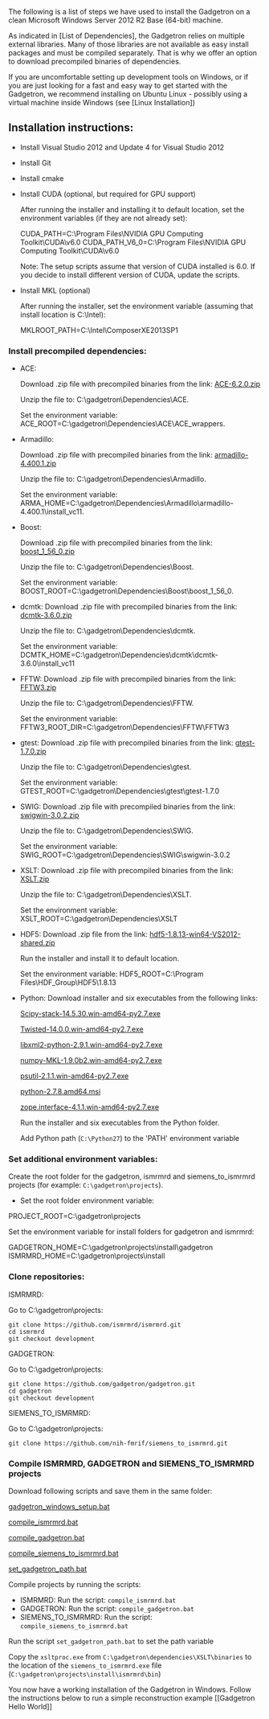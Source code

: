 
The following is a list of steps we have used to install the Gadgetron on a clean Microsoft Windows Server 2012 R2 Base (64-bit) machine.

As indicated in [List of Dependencies], the Gadgetron relies on multiple external libraries. Many of those libraries are not available as easy install packages and must be compiled separately. That is why we offer an option to download precompiled binaries of dependencies. 

If you are uncomfortable setting up development tools on Windows, or if you are just looking for a fast and easy way to get started with the Gadgetron, we recommend installing on Ubuntu Linux - possibly using a virtual machine inside Windows (see [Linux Installation])

## Installation instructions:

- Install Visual Studio 2012 and Update 4 for Visual Studio 2012

- Install Git

- Install cmake

- Install CUDA (optional, but required for GPU support)

    After running the installer and installing it to default location, set the environment variables (if they are not already set):

    CUDA_PATH=C:\Program Files\NVIDIA GPU Computing Toolkit\CUDA\v6.0
    CUDA_PATH_V6_0=C:\Program Files\NVIDIA GPU Computing Toolkit\CUDA\v6.0

    Note: The setup scripts assume that version of CUDA installed is 6.0. If you decide to install different version of CUDA, update the scripts.

- Install MKL (optional)

    After running the installer, set the environment variable (assuming that install location is C:\Intel):

    MKLROOT_PATH=C:\Intel\ComposerXE2013SP1

### Install precompiled dependencies:

- ACE:

    Download .zip file with precompiled binaries from the link: [ACE-6.2.0.zip](https://s3.amazonaws.com/install-gadgetron/Dependencies/ACE/zip/ACE-6.2.0.zip)

    Unzip the file to: C:\gadgetron\Dependencies\ACE.

    Set the environment variable: ACE_ROOT=C:\gadgetron\Dependencies\ACE\ACE_wrappers.

- Armadillo:

    Download .zip file with precompiled binaries from the link: [armadillo-4.400.1.zip](https://s3.amazonaws.com/install-gadgetron/Dependencies/Armadillo/zip/armadillo-4.400.1.zip)
    
    Unzip the file to: C:\gadgetron\Dependencies\Armadillo.
    
    Set the environment variable: ARMA_HOME=C:\gadgetron\Dependencies\Armadillo\armadillo-4.400.1\install_vc11.

- Boost:
    
    Download .zip file with precompiled binaries from the link: [boost_1_56_0.zip](https://s3.amazonaws.com/install-gadgetron/Dependencies/Boost/zip/boost_1_56_0.zip)
    
    Unzip the file to: C:\gadgetron\Dependencies\Boost.
    
    Set the environment variable: BOOST_ROOT=C:\gadgetron\Dependencies\Boost\boost_1_56_0.

- dcmtk:
    Download .zip file with precompiled binaries from the link: [dcmtk-3.6.0.zip](https://s3.amazonaws.com/install-gadgetron/Dependencies/dcmtk/zip/dcmtk-3.6.0.zip)
    
    Unzip the file to: C:\gadgetron\Dependencies\dcmtk.
    
    Set the environment variable: DCMTK_HOME=C:\gadgetron\Dependencies\dcmtk\dcmtk-3.6.0\install_vc11

- FFTW:
    Download .zip file with precompiled binaries from the link: [FFTW3.zip](https://s3.amazonaws.com/install-gadgetron/Dependencies/FFTW/zip/FFTW3.zip)
    
    Unzip the file to: C:\gadgetron\Dependencies\FFTW.
    
    Set the environment variable: FFTW3_ROOT_DIR=C:\gadgetron\Dependencies\FFTW\FFTW3

- gtest:
    Download .zip file with precompiled binaries from the link: [gtest-1.7.0.zip](https://s3.amazonaws.com/install-gadgetron/Dependencies/gtest/zip/gtest-1.7.0.zip)
    
    Unzip the file to: C:\gadgetron\Dependencies\gtest.
    
    Set the environment variable: GTEST_ROOT=C:\gadgetron\Dependencies\gtest\gtest-1.7.0

- SWIG:
    Download .zip file with precompiled binaries from the link: [swigwin-3.0.2.zip](https://s3.amazonaws.com/install-gadgetron/Dependencies/SWIG/swigwin-3.0.2.zip)
    
    Unzip the file to: C:\gadgetron\Dependencies\SWIG.
    
    Set the environment variable: SWIG_ROOT=C:\gadgetron\Dependencies\SWIG\swigwin-3.0.2

- XSLT:
    Download .zip file with precompiled binaries from the link: [XSLT.zip](https://s3.amazonaws.com/install-gadgetron/Dependencies/XSLT/zip/XSLT.zip)
    
    Unzip the file to: C:\gadgetron\Dependencies\XSLT.
    
    Set the environment variable: XSLT_ROOT=C:\gadgetron\Dependencies\XSLT

- HDF5:
    Download .zip file from the link: [hdf5-1.8.13-win64-VS2012-shared.zip](https://s3.amazonaws.com/install-gadgetron/Dependencies/HDF5/hdf5-1.8.13-win64-VS2012-shared.zip)
    
    Run the installer and install it to default location.
    
    Set the environment variable: HDF5_ROOT=C:\Program Files\HDF_Group\HDF5\1.8.13

- Python:
    Download installer and six executables from the following links:

    [Scipy-stack-14.5.30.win-amd64-py2.7.exe](https://s3.amazonaws.com/install-gadgetron/Dependencies/Python/Scipy-stack-14.5.30.win-amd64-py2.7.exe)

    [Twisted-14.0.0.win-amd64-py2.7.exe](https://s3.amazonaws.com/install-gadgetron/Dependencies/Python/Twisted-14.0.0.win-amd64-py2.7.exe)

    [libxml2-python-2.9.1.win-amd64-py2.7.exe](https://s3.amazonaws.com/install-gadgetron/Dependencies/Python/libxml2-python-2.9.1.win-amd64-py2.7.exe)

    [numpy-MKL-1.9.0b2.win-amd64-py2.7.exe](https://s3.amazonaws.com/install-gadgetron/Dependencies/Python/numpy-MKL-1.9.0b2.win-amd64-py2.7.exe)

    [psutil-2.1.1.win-amd64-py2.7.exe](https://s3.amazonaws.com/install-gadgetron/Dependencies/Python/psutil-2.1.1.win-amd64-py2.7.exe)

    [python-2.7.8.amd64.msi](https://s3.amazonaws.com/install-gadgetron/Dependencies/Python/python-2.7.8.amd64.msi)

    [zope.interface-4.1.1.win-amd64-py2.7.exe](https://s3.amazonaws.com/install-gadgetron/Dependencies/Python/zope.interface-4.1.1.win-amd64-py2.7.exe)

    Run the installer and six executables from the Python folder.
    
    Add Python path (```C:\Python27```) to the 'PATH' environment variable


### Set additional environment variables:

Create the root folder for the gadgetron, ismrmrd and siemens_to_ismrmrd projects 
(for example: ```C:\gadgetron\projects```).

- Set the root folder environment variable:
 
PROJECT_ROOT=C:\gadgetron\projects

Set the environment variable for install folders for gadgetron and ismrmrd:

GADGETRON_HOME=C:\gadgetron\projects\install\gadgetron
ISMRMRD_HOME=C:\gadgetron\projects\install

### Clone repositories:

ISMRMRD:

Go to C:\gadgetron\projects:
```
git clone https://github.com/ismrmrd/ismrmrd.git
cd ismrmrd
git checkout development
```
GADGETRON:

Go to C:\gadgetron\projects:
```
git clone https://github.com/gadgetron/gadgetron.git
cd gadgetron
git checkout development
```
SIEMENS_TO_ISMRMRD:

Go to C:\gadgetron\projects:
```
git clone https://github.com/nih-fmrif/siemens_to_ismrmrd.git
```

### Compile ISMRMRD, GADGETRON and SIEMENS_TO_ISMRMRD projects

Download following scripts and save them in the same folder:

[gadgetron_windows_setup.bat](https://s3.amazonaws.com/install-gadgetron/gadgetronScripts/gadgetron_windows_setup.bat)

[compile_ismrmrd.bat](https://s3.amazonaws.com/install-gadgetron/gadgetronScripts/compile_ismrmrd.bat)

[compile_gadgetron.bat](https://s3.amazonaws.com/install-gadgetron/gadgetronScripts/compile_gadgetron.bat)

[compile_siemens_to_ismrmrd.bat](https://s3.amazonaws.com/install-gadgetron/gadgetronScripts/compile_siemens_to_ismrmrd.bat)

[set_gadgetron_path.bat](https://s3.amazonaws.com/install-gadgetron/gadgetronScripts/set_gadgetron_path.bat)

Compile projects by running the scripts:
- ISMRMRD: Run the script: ```compile_ismrmrd.bat```
- GADGETRON: Run the script: ```compile_gadgetron.bat```
- SIEMENS_TO_ISMRMRD: Run the script: ```compile_siemens_to_ismrmrd.bat```

Run the script ```set_gadgetron_path.bat``` to set the path variable

Copy the ```xsltproc.exe``` from ```C:\gadgetron\dependencies\XSLT\binaries``` to the location of the ```siemens_to_ismrmrd.exe``` file (```C:\gadgetron\projects\install\ismrmrd\bin```)

You now have a working installation of the Gadgetron in Windows. Follow the instructions below to run a simple reconstruction example [[Gadgetron Hello World]]